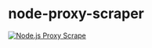 # node-proxy-scraper
[![Node.js Proxy Scrape](https://github.com/HandyProxy/node-proxy-scraper/actions/workflows/node.js.yml/badge.svg)](https://github.com/HandyProxy/node-proxy-scraper/actions/workflows/node.js.yml)
